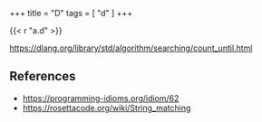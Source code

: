 +++
title = "D"
tags = [ "d" ]
+++

{{< r "a.d" >}}

<https://dlang.org/library/std/algorithm/searching/count_until.html>

## References

- <https://programming-idioms.org/idiom/62>
- <https://rosettacode.org/wiki/String_matching>
